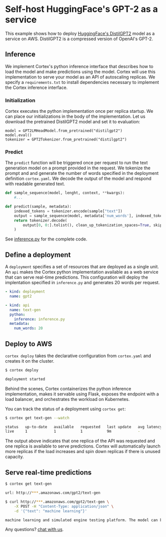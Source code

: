 # Self-host HuggingFace's GPT-2 as a service

This example shows how to deploy [HuggingFace's DistilGPT2](https://github.com/huggingface/transformers/tree/master/examples/distillation) model as a service on AWS. DistilGPT2 is a compressed version of OpenAI's GPT-2.


## Inference

We implement Cortex's python inference interface that describes how to load the model and make predictions using the model. Cortex will use this implementation to serve your model as an API of autoscaling replicas. We specify a `requirements.txt` to install dependencies necessary to implement the Cortex inference interface.

### Initialization

Cortex executes the python implementation once per replica startup. We can place our initializations in the body of the implementation. Let us download the pretrained DistilGPT2 model and set it to evaluation:
```
model = GPT2LMHeadModel.from_pretrained("distilgpt2")
model.eval()
tokenizer = GPT2Tokenizer.from_pretrained("distilgpt2")
```

### Predict
The `predict` function will be triggered once per request to run the text generation model on a prompt provided in the request. We tokenize the prompt and and generate the number of words specified in the deployment definition `cortex.yaml`. We decode the output of the model and respond with readable generated text.

```python
def sample_sequence(model, lenght, context, **kwargs):
    #...

def predict(sample, metadata):
    indexed_tokens = tokenizer.encode(sample["text"])
    output = sample_sequence(model, metadata['num_words'], indexed_tokens)
    return tokenizer.decode(
        output[0, 0:].tolist(), clean_up_tokenization_spaces=True, skip_special_tokens=True
    )
```

See [inference.py](./inference.py) for the complete code.

## Define a deployment

A `deployment` specifies a set of resources that are deployed as a single unit. An `api` makes the Cortex python implementation available as a web service that can serve real-time predictions.  This configuration will deploy the implentation specified in `inference.py` and generates 20 words per request.

```yaml
- kind: deployment
  name: gpt2

- kind: api
  name: text-gen
  python:
    inference: inference.py
  metadata:
    num_words: 20
```

## Deploy to AWS

`cortex deploy` takes the declarative configuration from `cortex.yaml` and creates it on the cluster.

```bash
$ cortex deploy

deployment started
```

Behind the scenes, Cortex containerizes the python inference implementation, makes it servable using Flask, exposes the endpoint with a load balancer, and orchestrates the workload on Kubernetes.

You can track the status of a deployment using `cortex get`:

```bash
$ cortex get text-gen --watch

status   up-to-date   available   requested   last update   avg latency
live     1            1           1           9m            -
```

The output above indicates that one replica of the API was requested and one replica is available to serve predictions. Cortex will automatically launch more replicas if the load increases and spin down replicas if there is unused capacity.

## Serve real-time predictions

```bash
$ cortex get text-gen

url: http://***.amazonaws.com/gpt2/text-gen

$ curl http://***.amazonaws.com/gpt2/text-gen \
    -X POST -H "Content-Type: application/json" \
    -d '{"text": "machine learning"}'

machine learning and simulated engine testing platform. The model can be applied in this article. We are implementing a workflow...
```

Any questions? [chat with us](https://gitter.im/cortexlabs/cortex).
